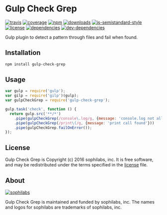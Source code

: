 # Gulp Check Grep

[![travis][travis-image]][travis-url]
[![coverage][coveralls-image]][coveralls-url]
[![npm][npm-image]][npm-url]
[![downloads][downloads-image]][downloads-url]
[![js-semistandard-style][semi-image]][semi-url]
[![license][license-image]][license-url]
[![dependencies][dependencies-image]][dependencies-url]
[![dev-dependencies][dev-dependencies-image]][dev-dependencies-url]

Gulp plugin to detect a pattern through files and fail when found.

## Installation

```bash
npm install gulp-check-grep
```

## Usage

```javascript
var gulp = require('gulp');
var gilp = require('gilp')(gulp);
var gulpCheckGrep = require('gulp-check-grep');

gulp.task('check', function () {
  return gulp.src('**/*')
    .pipe(gulpCheckGrep(/console\.log/g, {message: 'console.log not allowed'}))
    .pipe(gulpCheckGrep(/print\(/g, {message: 'print call found'}))
    .pipe(gulpCheckGrep.failOnError());
});
```

## License

Gulp Check Grep is Copyright (c) 2016 sophilabs, inc. It is free software, and may be
redistributed under the terms specified in the [license] file.

## About

[![sophilabs][sophilabs-image]][sophilabs-url]

Gulp Check Grep is maintained and funded by sophilabs, inc. The names and logos for
sophilabs are trademarks of sophilabs, inc.

[license]: /LICENSE
[sophilabs-image]: https://s3.amazonaws.com/sophilabs-assets/logo/logo_300x66.gif
[sophilabs-url]: https://sophilabs.co
[travis-image]: https://img.shields.io/travis/sophilabs/gulp-check-grep.svg?style=flat-square
[travis-url]: https://travis-ci.org/sophilabs/gulp-check-grep
[npm-image]: https://img.shields.io/npm/v/gulp-check-grep.svg?style=flat-square
[npm-url]: https://npmjs.org/packge/gulp-check-grep
[downloads-image]: https://img.shields.io/npm/dm/gulp-check-grep.svg?style=flat-square
[downloads-url]: https://npmjs.org/package/gulp-check-grep
[semi-image]: https://img.shields.io/badge/code%20style-semistandard-brightgreen.svg?style=flat-square
[semi-url]: https://github.com/Flet/semistandard
[coveralls-image]: https://img.shields.io/coveralls/sophilabs/gulp-check-grep.svg?style=flat-square
[coveralls-url]: https://coveralls.io/github/sophilabs/gulp-check-grep?branch=master
[license-image]: https://img.shields.io/github/license/sophilabs/gulp-check-grep.svg?style=flat-square
[license-url]: /LICENSE
[dependencies-image]: https://david-dm.org/sophilabs/gulp-check-grep.svg?style=flat-square
[dependencies-url]: https://david-dm.org/sophilabs/gulp-check-grep
[dev-dependencies-image]: https://david-dm.org/sophilabs/gulp-check-grep/dev-status.svg?style=flat-square
[dev-dependencies-url]: https://david-dm.org/sophilabs/gulp-check-grep#info=devDependencies
